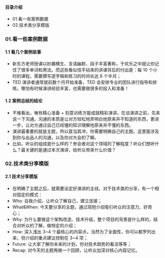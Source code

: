 #### 目录介绍
- 01.看一些案例数据
- 02.技术类分享模版



### 01.看一些案例数据
#### 1.1 看几个案例故事
- 新东方老师授课以妙趣横生、言语幽默、段子丰富著称，于欢乐之中就让你记住了很多单词和用法。而这些看似信手拈来的讲课背后的付出是：每 10 个小时的课程，需要撰写逐字稿和练习的时间长达 6 个半月；
- TED 演讲者通常提前数个月开始准备，TED 会安排专业的团队进行指导和排练。哪怕有时候演讲经验丰富，也需要做很多的投入和准备！


#### 1.2 案例总结的结论
- 不难看出，唯有精心准备 + 刻意训练方能成就精彩演讲。在谈演讲之前，先来说一下沟通。沟通的本质是让对方轻松地弄明白他原来并不知道的东西，更进一步，让对方通过自己已经懂的知识理解他原来并不懂的东西。
- 演讲最重要的就是主题，所以首当其冲，你需要明确自己的主题。这里面涉及到你与出品人的沟通，以及你对大会的了解。
- 比如，听众的组成是什么样的？参会者对这个领域的了解程度？听众们想听什么？最关键的是通过本次演讲，给听众带来什么价值？


### 02.技术类分享模版
#### 2.1 技术分享模版
- 在明确了主题之后，就需要设定好演讲的主线，对于技术类的分享，有一个相对固定的模式：
- Who: 自我介绍，让听众了解自己，建立连接；
- What&When: 今天要分享的主题，通过简短介绍吸引听众的注意力、好奇心；
- Why: 为什么要做这个架构改造、技术升级，整个项目的背景是什么样的，结合对听众的了解，做特定的介绍；
- How: 深入浅出 3~4 个最核心的内容点，当然为了全面性，你可以都罗列出来，但介绍的重点建议控制在 3~4 项；
- Future: 让大家了解你未来的计划，你对技术趋势的看法等等；
- Recap: 对今天的主题再做一个回顾，让听众加深对核心内容记忆。







